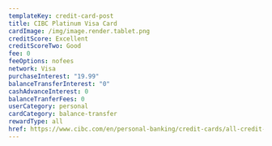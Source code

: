 ```yaml
---
templateKey: credit-card-post
title: CIBC Platinum Visa Card
cardImage: /img/image.render.tablet.png
creditScore: Excellent
creditScoreTwo: Good
fee: 0
feeOptions: nofees
network: Visa
purchaseInterest: "19.99"
balanceTransferInterest: "0"
cashAdvanceInterest: 0
balanceTranferFees: 0
userCategory: personal
cardCategory: balance-transfer
rewardType: all
href: https://www.cibc.com/en/personal-banking/credit-cards/all-credit-cards/dividend-visa-platinum-card.html
---
```

